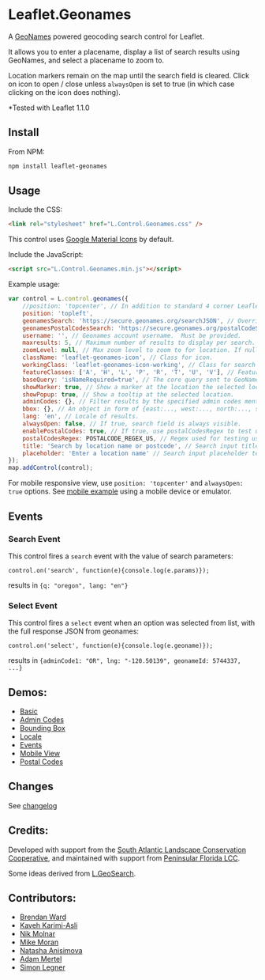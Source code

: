 # Leaflet.Geonames

A [GeoNames](http://www.geonames.org/) powered geocoding search control for Leaflet.

It allows you to enter a placename, display a list of search results using GeoNames,
and select a placename to zoom to.

Location markers remain on the map until the search field is cleared.
Click on icon to open / close unless `alwaysOpen` is set to true (in which case clicking on the icon does nothing).

\*Tested with Leaflet 1.1.0

## Install

From NPM:

```bash
npm install leaflet-geonames
```

## Usage

Include the CSS:

```html
<link rel="stylesheet" href="L.Control.Geonames.css" />
```

This control uses [Google Material Icons](https://design.google.com/icons) by default.

Include the JavaScript:

```html
<script src="L.Control.Geonames.min.js"></script>
```

Example usage:

```javascript
var control = L.control.geonames({
    //position: 'topcenter', // In addition to standard 4 corner Leaflet control layout, this will position and size from top center.
    position: 'topleft',
    geonamesSearch: 'https://secure.geonames.org/searchJSON', // Override this if using a proxy to get connection to geonames.
    geonamesPostalCodesSearch: 'https://secure.geonames.org/postalCodeSearchJSON', // Override this if using a proxy to get connection to geonames.
    username: '', // Geonames account username.  Must be provided.
    maxresults: 5, // Maximum number of results to display per search.
    zoomLevel: null, // Max zoom level to zoom to for location. If null, will use the map's max zoom level.
    className: 'leaflet-geonames-icon', // Class for icon.
    workingClass: 'leaflet-geonames-icon-working', // Class for search underway.
    featureClasses: ['A', 'H', 'L', 'P', 'R', 'T', 'U', 'V'], // Feature classes to search against.  See: http://www.geonames.org/export/codes.html.
    baseQuery: 'isNameRequired=true', // The core query sent to GeoNames, later combined with other parameters above.
    showMarker: true, // Show a marker at the location the selected location.
    showPopup: true, // Show a tooltip at the selected location.
    adminCodes: {}, // Filter results by the specified admin codes mentioned in `ADMIN_CODES`. Each code can be a string or a function returning a string. `country` can be a comma-separated list of countries.
    bbox: {}, // An object in form of {east:..., west:..., north:..., south:...}, specifying the bounding box to limit the results to.
    lang: 'en', // Locale of results.
    alwaysOpen: false, // If true, search field is always visible.
    enablePostalCodes: true, // If true, use postalCodesRegex to test user provided string for a postal code.  If matches, then search against postal codes API instead.
    postalCodesRegex: POSTALCODE_REGEX_US, // Regex used for testing user provided string for a postal code.  If this test fails, the default geonames API is used instead.
    title: 'Search by location name or postcode', // Search input title value.
    placeholder: 'Enter a location name' // Search input placeholder text.
});
map.addControl(control);
```

For mobile responsive view, use `position: 'topcenter'` and `alwaysOpen: true` options.
See [mobile example](http://consbio.github.io/Leaflet.Geonames/examples/mobileview.html)
using a mobile device or emulator.

## Events

### Search Event

This control fires a `search` event with the value of search parameters:

`control.on('search', function(e){console.log(e.params)});`

results in
`{q: "oregon", lang: "en"}`

### Select Event

This control fires a `select` event when an option was selected from list,
with the full response JSON from geonames:

`control.on('select', function(e){console.log(e.geoname)});`

results in
`{adminCode1: "OR", lng: "-120.50139", geonameId: 5744337, ...}`

## Demos:

-   [Basic](examples/basic.html)
-   [Admin Codes](examples/adminCodes.html)
-   [Bounding Box](examples/bbox.html)
-   [Locale](examples/locale.html)
-   [Events](examples/events.html)
-   [Mobile View](examples/mobileview.html)
-   [Postal Codes](examples/postCodes.html)

## Changes

See [changelog](CHANGES.md)

## Credits:

Developed with support from the [South Atlantic Landscape Conservation Cooperative](http://www.southatlanticlcc.org/), and maintained with support from [Peninsular Florida LCC](http://peninsularfloridalcc.org/).

Some ideas derived from [L.GeoSearch](https://github.com/smeijer/L.GeoSearch).

## Contributors:

-   [Brendan Ward](https://github.com/brendan-ward)
-   [Kaveh Karimi-Asli](https://github.com/ka7eh)
-   [Nik Molnar](https://github.com/nikmolnar)
-   [Mike Moran](https://github.com/mikemoraned)
-   [Natasha Anisimova](https://github.com/anisimon)
-   [Adam Mertel](https://github.com/adammertel)
-   [Simon Legner](https://github.com/simon04)
